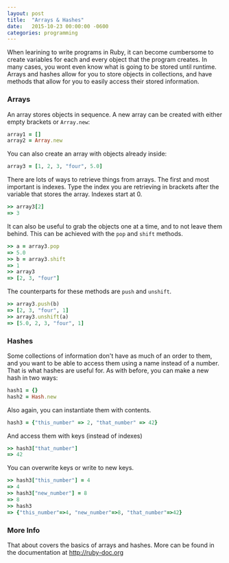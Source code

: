```yaml
---
layout: post
title:  "Arrays & Hashes"
date:   2015-10-23 00:00:00 -0600
categories: programming
---
```


When learining to write programs in Ruby, it can become cumbersome to create variables for each and every object that the program creates. In many cases, you wont even know what is going to be stored until runtime. Arrays and hashes allow for you to store objects in collections, and have methods that allow for you to easily access their stored information.


### Arrays
An array stores objects in sequence. A new array can be created with either empty brackets or `Array.new`:

```ruby
array1 = []
array2 = Array.new
```

You can also create an array with objects already inside:

```ruby
array3 = [1, 2, 3, "four", 5.0]
```

There are lots of ways to retrieve things from arrays. The first and most important is indexes. Type the index you are retrieving in brackets after the variable that stores the array. Indexes start at 0.

```ruby
>> array3[2]
=> 3
```

It can also be useful to grab the objects one at a time, and to not leave them behind. This can be achieved with the `pop` and `shift` methods.

```ruby
>> a = array3.pop
=> 5.0
>> b = array3.shift
=> 1
>> array3
=> [2, 3, "four"]
```

The counterparts for these methods are `push` and `unshift`.

```ruby
>> array3.push(b)
=> [2, 3, "four", 1]
>> array3.unshift(a)
=> [5.0, 2, 3, "four", 1]
```

### Hashes

Some collections of information don't have as much of an order to them, and you want to be able to access them using a name instead of a number. That is what hashes are useful for. As with before, you can make a new hash in two ways:

```ruby
hash1 = {}
hash2 = Hash.new
```

Also again, you can instantiate them with contents.</p>

```ruby
hash3 = {"this_number" => 2, "that_number" => 42}
```

And access them with keys (instead of indexes)

```ruby
>> hash3["that_number"]
=> 42
```

You can overwrite keys or write to new keys.

```ruby
>> hash3["this_number"] = 4
=> 4
>> hash3["new_number"] = 8
=> 8
>> hash3
=> {"this_number"=>4, "new_number"=>8, "that_number"=>42}
```

### More Info

That about covers the basics of arrays and hashes. More can be found in the documentation at <a href="http://ruby-doc.org">http://ruby-doc.org</a>
